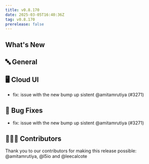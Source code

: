 ```yaml
---
title: v0.8.170
date: 2025-03-05T16:40:36Z
tag: v0.8.170
prerelease: false
---
```


## What's New
## 🔤 General
## 🖥 Cloud UI

- fix: issue with the new bump up sistent @amitamrutiya (#3271)

## 🐛 Bug Fixes

- fix: issue with the new bump up sistent @amitamrutiya (#3271)

## 👨🏽‍💻 Contributors

Thank you to our contributors for making this release possible:
@amitamrutiya, @l5io and @leecalcote

